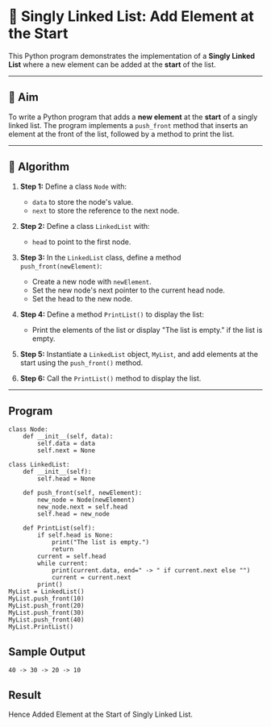 # 📝 Singly Linked List: Add Element at the Start

This Python program demonstrates the implementation of a **Singly Linked List** where a new element can be added at the **start** of the list.

---

## 🎯 Aim

To write a Python program that adds a **new element** at the **start** of a singly linked list. The program implements a `push_front` method that inserts an element at the front of the list, followed by a method to print the list.

---

## 🧠 Algorithm

1. **Step 1:** Define a class `Node` with:
   - `data` to store the node's value.
   - `next` to store the reference to the next node.
   
2. **Step 2:** Define a class `LinkedList` with:
   - `head` to point to the first node.
   
3. **Step 3:** In the `LinkedList` class, define a method `push_front(newElement)`:
   - Create a new node with `newElement`.
   - Set the new node's next pointer to the current head node.
   - Set the head to the new node.

4. **Step 4:** Define a method `PrintList()` to display the list:
   - Print the elements of the list or display "The list is empty." if the list is empty.

5. **Step 5:** Instantiate a `LinkedList` object, `MyList`, and add elements at the start using the `push_front()` method.

6. **Step 6:** Call the `PrintList()` method to display the list.

---

## Program
```
class Node:
    def __init__(self, data):
        self.data = data
        self.next = None

class LinkedList:
    def __init__(self):
        self.head = None

    def push_front(self, newElement):
        new_node = Node(newElement)
        new_node.next = self.head
        self.head = new_node

    def PrintList(self):
        if self.head is None:
            print("The list is empty.")
            return
        current = self.head
        while current:
            print(current.data, end=" -> " if current.next else "")
            current = current.next
        print()
MyList = LinkedList()
MyList.push_front(10)
MyList.push_front(20)
MyList.push_front(30)
MyList.push_front(40)
MyList.PrintList()
```
## Sample Output
```
40 -> 30 -> 20 -> 10
```
## Result
Hence Added Element at the Start of Singly Linked List.
